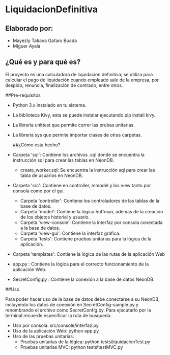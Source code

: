 # LiquidacionDefinitiva

## Elaborado por:
- Mayezly Tatiana Gafaro Boada
- Miguer Ayala

## ¿Qué es y para qué es?

El proyecto es una calculadora de liquidacion definitiva; se utiliza para calcular el pago de liquidación cuando empleado
sale de la empresa, por despido, renuncia, finalización de contrado, entre otros.

##Pre-requisitos

- Python 3.x instalado en tu sistema.
- La biblioteca Kivy, esta se puede instalar ejecutando pip install kivy.
- La libreria unittest que permite correr las prubas unitarias.
- La libreria sys que permite importar clases de otras carpetas.

  ##¿Cómo esta hecho?

- Carpeta 'sql': Contiene los archivos .sql donde se encuentra la instrucción sql para crear las tablas en NeonDB.
  - create_worker.sql: Se encuentra la instrucción sql para crear las tabla de usuarios en NeonDB.

- Carpeta 'src': Contiene en controller, mmodel y los view tanto por consola como por el gui.

  - Carpeta 'controller': Contiene los controladores de las tablas de la base de datos.
  - Carpeta 'model': Contiene la lógica huffman, ademas de la creación de los objetos historial y usuario.
  - Carpeta 'view-console': Contiene la interfaz por consola conectada a la base de datos.
  - Carpeta 'view-gui': Contiene la interfaz gráfica.
  - Carpeta 'tests': Contiene pruebas unitarias para la lógica de la aplicación.

- Carpeta 'templates': Contiene la lógica de las rutas de la aplicación Web

- app.py : Contiene la lógica para el correcto funcionamiento de la aplicación Web.

- SecretConfig.py : Contiene la conexión a la base de datos NeonDB.

##Uso

Para poder hacer uso de la base de datos debe conectarse a su NeonDB, incluyendo los datos de conexión en SecretConfig-sample.py 
y renombrando el archivo como SecretConfig.py.
Para ejecutarlo por la terminal recuerde especificar la ruta de busqueda.

- Uso por consola: src/console/interfaz.py.
- Uso de la aplicación Web: python app.py
- Uso de las pruebas unitarias:
  - Pruebas unitarias de la lógica: python tests\liquidacionTest.py
  - Pruebas unitarias MVC: python tests\testMVC.py
 
